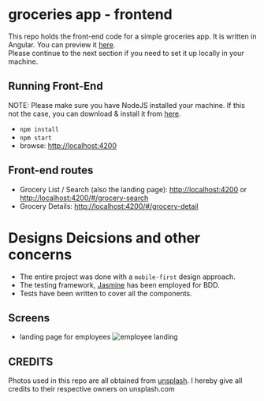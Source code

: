 # groceries app - frontend
This repo holds the front-end code for a simple groceries app. It is written in Angular. 
You can preview it [here](https://hamzeen.github.io/groceries-app).  
Please continue to the next section if you need to set it up locally in your machine.


## Running Front-End

NOTE: Please make sure you have NodeJS installed your machine. If this not the case, 
you can download & install it from [here](https://nodejs.org/en/download).

* ```npm install```
* ```npm start```
* browse: <http://localhost:4200>


## Front-end routes
* Grocery List / Search (also the landing page): <http://localhost:4200> or <http://localhost:4200/#/grocery-search>
* Grocery Details: <http://localhost:4200/#/grocery-detail>


# Designs Deicsions and other concerns
* The entire project was done with a `mobile-first` design approach.
* The testing framework, [Jasmine](https://jasmine.github.io) has been employed for BDD. 
* Tests have been written to cover all the components.



## Screens
* landing page for employees
![employee landing](https://raw.githubusercontent.com/hamzeen/FullStackEngineerChallenge/master/screenshots/003_landing_page_employees.png)


## CREDITS ##
Photos used in this repo are all obtained from [unsplash](http://unsplash.com). I hereby give all credits to their respective owners on unsplash.com


